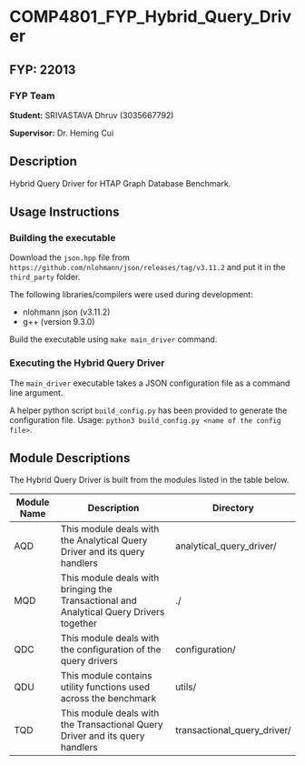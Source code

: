 # COMP4801_FYP_Hybrid_Query_Driver

## FYP: 22013

### FYP Team

**Student:** SRIVASTAVA Dhruv (3035667792)

**Supervisor:** Dr. Heming Cui

## Description

Hybrid Query Driver for HTAP Graph Database Benchmark.

## Usage Instructions

### Building the executable

Download the ```json.hpp``` file from ```https://github.com/nlohmann/json/releases/tag/v3.11.2```
and put it in the ```third_party``` folder.

The following libraries/compilers were used during development:

- nlohmann json (v3.11.2)
- g++ (version 9.3.0)

Build the executable using ```make main_driver``` command.

### Executing the Hybrid Query Driver

The ```main_driver``` executable takes a JSON configuration file as a command line
argument.

A helper python script ```build_config.py``` has been provided to generate the
configuration file. Usage: ```python3 build_config.py <name of the config file>```.


## Module Descriptions

The Hybrid Query Driver is built from the modules listed in the table below.

| Module Name | Description | Directory |
|-------------|-------------|-----------|
|AQD|This module deals with the Analytical Query Driver and its query handlers|analytical_query_driver/|
|MQD|This module deals with bringing the Transactional and Analytical Query Drivers together|./|
|QDC|This module deals with the configuration of the query drivers|configuration/|
|QDU|This module contains utility functions used across the benchmark|utils/|
|TQD|This module deals with the Transactional Query Driver and its query handlers| transactional_query_driver/|
